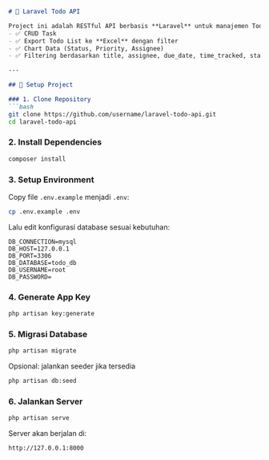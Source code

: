 ````markdown
# 📌 Laravel Todo API

Project ini adalah RESTful API berbasis **Laravel** untuk manajemen Todo List dengan fitur:
- ✅ CRUD Task
- ✅ Export Todo List ke **Excel** dengan filter
- ✅ Chart Data (Status, Priority, Assignee)
- ✅ Filtering berdasarkan title, assignee, due_date, time_tracked, status, dan priority

---

## 🚀 Setup Project

### 1. Clone Repository
```bash
git clone https://github.com/username/laravel-todo-api.git
cd laravel-todo-api
````

### 2. Install Dependencies

```bash
composer install
```

### 3. Setup Environment

Copy file `.env.example` menjadi `.env`:

```bash
cp .env.example .env
```

Lalu edit konfigurasi database sesuai kebutuhan:

```env
DB_CONNECTION=mysql
DB_HOST=127.0.0.1
DB_PORT=3306
DB_DATABASE=todo_db
DB_USERNAME=root
DB_PASSWORD=
```

### 4. Generate App Key

```bash
php artisan key:generate
```

### 5. Migrasi Database

```bash
php artisan migrate
```

Opsional: jalankan seeder jika tersedia

```bash
php artisan db:seed
```

### 6. Jalankan Server

```bash
php artisan serve
```

Server akan berjalan di:

```
http://127.0.0.1:8000
```